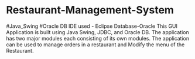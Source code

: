 # Restaurant-Management-System
#Java_Swing
#Oracle DB
IDE used - Eclipse 
Database-Oracle
This GUI Application is built using Java Swing, JDBC, and Oracle DB. The application has two major modules each consisting of its own modules. The application can be used to manage orders in a restaurant and Modify the menu of the Restaurant.

